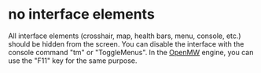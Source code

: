 # no interface elements

All interface elements (crosshair, map, health bars, menu, console, etc.) should be hidden from the screen. You can
disable the interface with the console command "tm" or "ToggleMenus". In the [OpenMW](./openmw.md) engine, you can use
the "F11" key for the same purpose.
